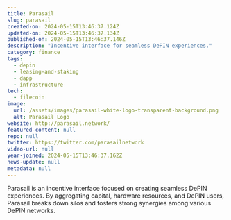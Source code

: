 ```yaml
---
title: Parasail
slug: parasail
created-on: 2024-05-15T13:46:37.124Z
updated-on: 2024-05-15T13:46:37.134Z
published-on: 2024-05-15T13:46:37.146Z
description: "Incentive interface for seamless DePIN experiences."
category: finance
tags:
  - depin
  - leasing-and-staking
  - dapp
  - infrastructure
tech:
  - filecoin
image:
  url: /assets/images/parasail-white-logo-transparent-background.png
  alt: Parasail Logo
website: http://parasail.network/
featured-content: null
repo: null
twitter: https://twitter.com/parasailnetwork
video-url: null
year-joined: 2024-05-15T13:46:37.162Z
news-update: null
metadata: null
---
```


Parasail is an incentive interface focused on creating seamless DePIN experiences. By aggregating capital, hardware resources, and DePIN users, Parasail breaks down silos and fosters strong synergies among various DePIN networks.
